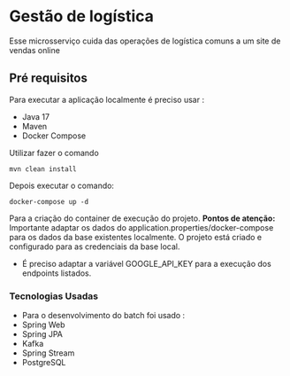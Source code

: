 # Gestão de logística 
Esse microsserviço cuida das operações de logística comuns a um site de vendas online


## Pré requisitos

Para executar a aplicação localmente é preciso usar :

-   Java 17
-   Maven
- Docker Compose 


Utilizar fazer o comando

```
mvn clean install 

```
Depois executar o comando: 

    docker-compose up -d 

Para a criação do container de execução do projeto. 
**Pontos de atenção:**  Importante adaptar os dados do application.properties/docker-compose para os dados da base existentes localmente. O projeto está criado e configurado para as credenciais da base local.
 

 - É preciso adaptar a variável GOOGLE_API_KEY para a execução dos endpoints listados. 

### Tecnologias Usadas


-   Para o desenvolvimento do batch foi usado :
-   Spring Web
-   Spring JPA
-   Kafka
-  Spring Stream 
-   PostgreSQL
